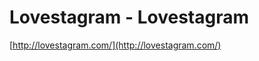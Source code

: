 <!--
id: 17328205179
link: http://tumblr.atmos.org/post/17328205179/lovestagram-lovestagram
slug: lovestagram-lovestagram
date: Thu Feb 09 2012 11:39:40 GMT-0800 (PST)
publish: 2012-02-09
tags: 
title: Lovestagram - Lovestagram
-->


Lovestagram - Lovestagram
=========================

[http://lovestagram.com/](http://lovestagram.com/)

